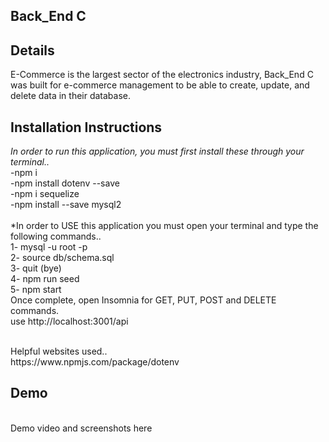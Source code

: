 ## Back_End C
## Details
E-Commerce is the largest sector of the electronics industry, Back_End C was built for e-commerce management to be able to create, update, and delete data in their database.
<br>
## Installation Instructions
*In order to run this application, you must first install these through your terminal..*<br>
-npm i<br>
-npm install dotenv --save<br>
-npm i sequelize<br>
-npm install --save mysql2<br><br>
*In order to USE this application you must open your terminal and type the following commands..
<br>
1- mysql -u root -p<br>
2- source db/schema.sql<br>
3- quit (bye)<br>
4- npm run seed<br>
5- npm start
<br>
Once complete, open Insomnia for GET, PUT, POST and DELETE commands.
<br>
use http://localhost:3001/api

<br>
Helpful websites used..<br>
https://www.npmjs.com/package/dotenv 

## Demo
<br>
Demo video and screenshots here
